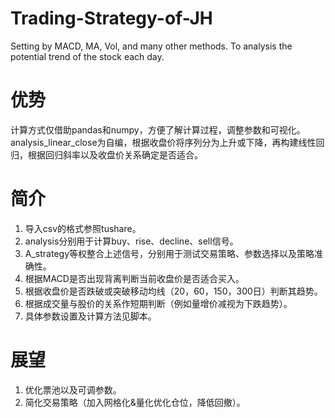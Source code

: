 # Trading-Strategy-of-JH
Setting by MACD, MA, Vol, and many other methods. To analysis the potential trend of the stock each day.
# 优势
计算方式仅借助pandas和numpy，方便了解计算过程，调整参数和可视化。  
analysis_linear_close为自编，根据收盘价将序列分为上升或下降，再构建线性回归，根据回归斜率以及收盘价关系确定是否适合。  
# 简介
1. 导入csv的格式参照tushare。  
2. analysis分别用于计算buy、rise、decline、sell信号。  
3. A_strategy等权整合上述信号，分别用于测试交易策略、参数选择以及策略准确性。  
4. 根据MACD是否出现背离判断当前收盘价是否适合买入。  
5. 根据收盘价是否跌破或突破移动均线（20，60，150，300日）判断其趋势。  
6. 根据成交量与股价的关系作短期判断（例如量增价减视为下跌趋势）。  
7. 具体参数设置及计算方法见脚本。  
# 展望  
1. 优化票池以及可调参数。  
2. 简化交易策略（加入网格化&量化优化仓位，降低回撤）。  
